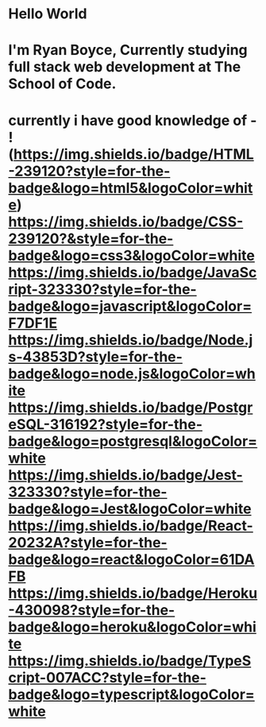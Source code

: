 # Hello World

# I'm Ryan Boyce, Currently studying full stack web development at The School of Code.

# currently i have good knowledge of - !(https://img.shields.io/badge/HTML-239120?style=for-the-badge&logo=html5&logoColor=white) 	https://img.shields.io/badge/CSS-239120?&style=for-the-badge&logo=css3&logoColor=white https://img.shields.io/badge/JavaScript-323330?style=for-the-badge&logo=javascript&logoColor=F7DF1E https://img.shields.io/badge/Node.js-43853D?style=for-the-badge&logo=node.js&logoColor=white https://img.shields.io/badge/PostgreSQL-316192?style=for-the-badge&logo=postgresql&logoColor=white https://img.shields.io/badge/Jest-323330?style=for-the-badge&logo=Jest&logoColor=white https://img.shields.io/badge/React-20232A?style=for-the-badge&logo=react&logoColor=61DAFB https://img.shields.io/badge/Heroku-430098?style=for-the-badge&logo=heroku&logoColor=white https://img.shields.io/badge/TypeScript-007ACC?style=for-the-badge&logo=typescript&logoColor=white
